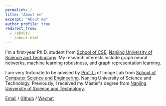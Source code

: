 ```yaml
---
permalink: /
title: "About me"
excerpt: "About me"
author_profile: true
redirect_from: 
  - /about/
  - /about.html
---
```


I'm a first-year Ph.D. student from [School of CSE](https://cs.njust.edu.cn/), [Nanjing University of Science and Technology](https://www.njust.edu.cn/). My research interests include graph neural networks, machine learning robustness, and graph representation learning.

I am very fortunate to be advised by [Prof. Li](https://zechao-li.github.io/) of Image Lab from [School of Computer Science and Engineering](https://cs.njust.edu.cn/), Nanjing University of Science and Technology. Previously, I received my Master's degree from [Nanjing University of Science and Technology](https://www.njust.edu.cn/).

[Email](mailto:918106840541@njust.edu.cn) / [Github](https://github.com/dr-eleven/Lei-Shi.github.io) / [Wechat](../images/wechat.jpg)

